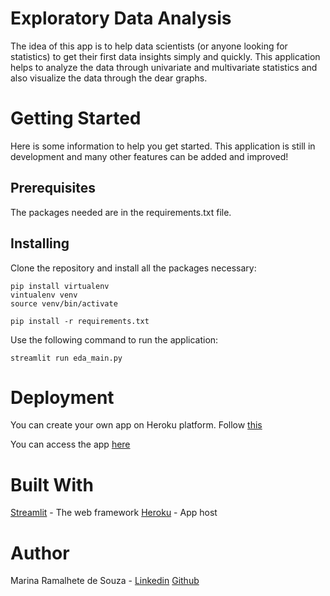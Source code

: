 # Exploratory Data Analysis

The idea of this app is to help data scientists (or anyone looking for statistics) to get their first data insights simply and quickly.
This application helps to analyze the data through univariate and multivariate statistics and also visualize the data through the dear graphs.

# Getting Started
Here is some information to help you get started. This application is still in development and many other features can be added and improved!

## Prerequisites
The packages needed are in the requirements.txt file.

## Installing
Clone the repository and install all the packages necessary:

```
pip install virtualenv
vintualenv venv
source venv/bin/activate

pip install -r requirements.txt 
```

Use the following command to run the application:

```
streamlit run eda_main.py
```

# Deployment
You can create your own app on Heroku platform. Follow [this](https://devcenter.heroku.com/)

You can access the app [here](https://exploratorydata.herokuapp.com/)

# Built With
[Streamlit](https://docs.streamlit.io/index.html) - The web framework
[Heroku](https://dashboard.heroku.com/) - App host

# Author
Marina Ramalhete de Souza - [Linkedin](https://www.linkedin.com/in/marinaramalhete/) [Github](https://github.com/marinaramalhete)